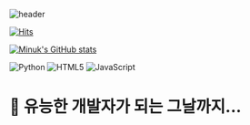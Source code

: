 ![header](https://capsule-render.vercel.app/api?type=waving&height=300&color=gradient&text=Welcome!&desc=Minuk's%20Github%20Profile&descAlign=57)

[![Hits](https://hits.seeyoufarm.com/api/count/incr/badge.svg?url=https%3A%2F%2Fgithub.com%2FSAMEZ-0129%2Fhit-counter&count_bg=%2303C75A&title_bg=%23000000&icon=github.svg&icon_color=%23E7E7E7&title=GITHUB&edge_flat=false)](https://hits.seeyoufarm.com)

[![Minuk's GitHub stats](https://github-readme-stats.vercel.app/api?username=SAMEZ-0129&show_icons=true&theme=ambient_gradient)](https://github.com/SAMEZ-0129/github-readme-stats)

<div allign="center">
  <img alt="Python" src ="https://img.shields.io/badge/Python-3776AB.svg?&style=flat-square&logo=Python&logoColor=white"/>
  <img alt="HTML5" src ="https://img.shields.io/badge/HTML5-E34F26.svg?&style=flat-square&logo=HTML5&logoColor=white"/>
  <img alt="JavaScript" src ="https://img.shields.io/badge/JavaScript-F7DF1E.svg?&style=flat-square&logo=JavaScript&logoColor=white"/>
</div>

# 🔭 유능한 개발자가 되는 그날까지...
<!--
**SAMEZ-0129/SAMEZ-0129** is a ✨ _special_ ✨ repository because its `README.md` (this file) appears on your GitHub profile.

Here are some ideas to get you started:

- 🔭 I’m currently working on ...
- 🌱 I’m currently learning ...
- 👯 I’m looking to collaborate on ...
- 🤔 I’m looking for help with ...
- 💬 Ask me about ...
- 📫 How to reach me: ...
- 😄 Pronouns: ...
- ⚡ Fun fact: ...
-->
